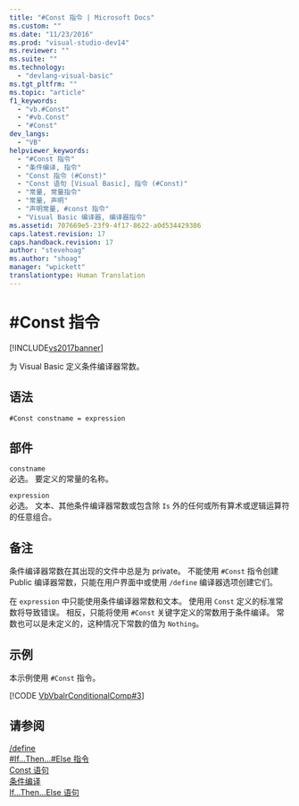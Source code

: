 ```yaml
---
title: "#Const 指令 | Microsoft Docs"
ms.custom: ""
ms.date: "11/23/2016"
ms.prod: "visual-studio-dev14"
ms.reviewer: ""
ms.suite: ""
ms.technology: 
  - "devlang-visual-basic"
ms.tgt_pltfrm: ""
ms.topic: "article"
f1_keywords: 
  - "vb.#Const"
  - "#vb.Const"
  - "#Const"
dev_langs: 
  - "VB"
helpviewer_keywords: 
  - "#Const 指令"
  - "条件编译, 指令"
  - "Const 指令 (#Const)"
  - "Const 语句 [Visual Basic], 指令 (#Const)"
  - "常量, 常量指令"
  - "常量, 声明"
  - "声明常量, #const 指令"
  - "Visual Basic 编译器, 编译器指令"
ms.assetid: 707669e5-23f9-4f17-8622-a0d534429386
caps.latest.revision: 17
caps.handback.revision: 17
author: "stevehoag"
ms.author: "shoag"
manager: "wpickett"
translationtype: Human Translation
---
```

# #Const 指令
[!INCLUDE[vs2017banner](../../../csharp/includes/vs2017banner.md)]

为 Visual Basic 定义条件编译器常数。  
  
## 语法  
  
```  
#Const constname = expression  
```  
  
## 部件  
 `constname`  
 必选。  要定义的常量的名称。  
  
 `expression`  
 必选。  文本、其他条件编译器常数或包含除 `Is` 外的任何或所有算术或逻辑运算符的任意组合。  
  
## 备注  
 条件编译器常数在其出现的文件中总是为 private。  不能使用 `#Const` 指令创建 Public 编译器常数，只能在用户界面中或使用 `/define` 编译器选项创建它们。  
  
 在 `expression` 中只能使用条件编译器常数和文本。  使用用 `Const` 定义的标准常数将导致错误。  相反，只能将使用 `#Const` 关键字定义的常数用于条件编译。  常数也可以是未定义的，这种情况下常数的值为 `Nothing`。  
  
## 示例  
 本示例使用 `#Const` 指令。  
  
 [!CODE [VbVbalrConditionalComp#3](../CodeSnippet/VS_Snippets_VBCSharp/VbVbalrConditionalComp#3)]  
  
## 请参阅  
 [\/define](../../../visual-basic/reference/command-line-compiler/define.md)   
 [\#If...Then...\#Else 指令](../../../visual-basic/language-reference/directives/if-then-else-directives.md)   
 [Const 语句](../../../visual-basic/language-reference/statements/const-statement.md)   
 [条件编译](../../../visual-basic/programming-guide/program-structure/conditional-compilation.md)   
 [If...Then...Else 语句](../../../visual-basic/language-reference/statements/if-then-else-statement.md)
